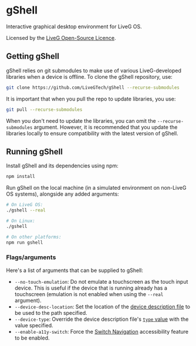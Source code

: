 # gShell
Interactive graphical desktop environment for LiveG OS.

Licensed by the [LiveG Open-Source Licence](LICENCE.md).

## Getting gShell
gShell relies on git submodules to make use of various LiveG-developed libraries when a device is offline. To clone the gShell repository, use:

```bash
git clone https://github.com/LiveGTech/gShell --recurse-submodules
```

It is important that when you pull the repo to update libraries, you use:

```bash
git pull --recurse-submodules
```

When you don't need to update the libraries, you can omit the `--recurse-submodules` argument. However, it is recommended that you update the libraries locally to ensure compatibility with the latest version of gShell.

## Running gShell
Install gShell and its dependencies using npm:

```bash
npm install
```

Run gShell on the local machine (in a simulated environment on non-LiveG OS systems), alongside any added arguments:

```bash
# On LiveG OS:
./gshell --real

# On Linux:
./gshell

# On other platforms:
npm run gshell
```

### Flags/arguments
Here's a list of arguments that can be supplied to gShell:

* `--no-touch-emulation`: Do not emulate a touchscreen as the touch input device. This is useful if the device that is running already has a touchscreen (emulation is not enabled when using the `--real` argument).
* `--device-desc-location`: Set the location of the [device description file](docs/en/device.md) to be used to the path specified.
* `--device-type`: Override the device description file's [`type` value](docs/en/device.md#type) with the value specified.
* `--enable-a11y-switch`: Force the [Switch Navigation](docs/en/a11y.md#switch-navigation-switchjs) accessibility feature to be enabled.